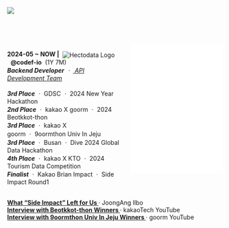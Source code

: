 <a href="https://github.com/h-beeen">
  <img src="https://ishan-rest.vercel.app/svg/banner/blackhole/Backend-Enthusiast"/>
</a>
<br><br><br><br><br>

<a href="https://github.com/h-beeen" target="_blank" rel="noopener noreferrer">
  <img src="/song.svg" alt="spotify-github-profile" align="right" height="300" style="margin-left:20px;">
</a>

<span><strong>2024-05 ~ NOW |</strong>&nbsp;&nbsp;<img src="https://velog.velcdn.com/images/h-beeen/post/7b7f8734-5bb0-4e73-bb94-a03793cc5131/image.png" alt="Hectodata Logo" style="height: 13px; vertical-align: middle;">
<span>&nbsp;&nbsp;<strong>@codef-io</strong>&nbsp;&nbsp;(1Y 7M)<br><i><strong>Backend Developer</strong>&nbsp;ㆍ&nbsp;<a href="https://www.hectocareers.co.kr/ko/peopleview-hd2" target="_blank" rel="noopener noreferrer">
API Development Team
</a>
</i>
</span>
<br><br>
<span><b><i>3rd Place</i></b>&nbsp;ㆍ&nbsp;GDSC&nbsp;ㆍ&nbsp;2024 New Year Hackathon</span><br>
<span><b><i>2nd Place</i></b>&nbsp;ㆍ&nbsp;kakao X goorm&nbsp;ㆍ&nbsp;2024 Beotkkot-thon</span><br>
<span><b><i>3rd Place</i></b>&nbsp;ㆍ&nbsp;kakao X goorm&nbsp;ㆍ&nbsp;9oormthon Univ In Jeju</span><br>
<span><b><i>3rd Place</i></b>&nbsp;ㆍ&nbsp;Busan&nbsp;ㆍ&nbsp;Dive 2024 Global Data Hackathon</span><br>
<span><b><i>4th Place</i></b>&nbsp;ㆍ&nbsp;kakao X KTO&nbsp;ㆍ&nbsp;2024 Tourism Data Competition</span><br>
<span><b><i>Finalist</i></b>&nbsp;ㆍ&nbsp;Kakao Brian Impact&nbsp;ㆍ&nbsp;Side Impact Round1</span><br>
<br>
<div>
  <div><strong>
    <a href="https://www.thebutter.org/news/articleView.html?idxno=1108" target="_blank" rel="noopener noreferrer">
      What “Side Impact” Left for Us
    </a>
  </strong> · JoongAng Ilbo</div>
  <div><strong>
    <a href="https://www.youtube.com/watch?v=AqTSrinWXNs&t=96s" target="_blank" rel="noopener noreferrer">
      Interview with Beotkkot-thon Winners
    </a>
  </strong> · kakaoTech YouTube</div>
  <div><strong>
    <a href="https://www.youtube.com/watch?v=-tKYqBW6Vk8&t=238s" target="_blank" rel="noopener noreferrer">
      Interview with 9oormthon Univ In Jeju Winners
    </a>
  </strong> · goorm YouTube</div>
</div>

<br><br>

[//]: # ( <img width="100%" src="https://skillicons.dev/icons?i=java,kotlin,spring,mysql,mongodb,aws,docker,git,github,githubactions,grafana,jenikns" alt="Tech Stack" /> )
